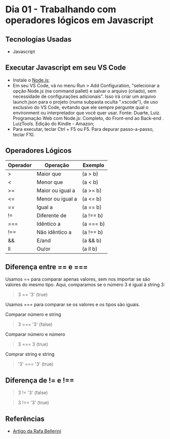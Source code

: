 # Dia 01 - Trabalhando com operadores lógicos em Javascript

## Tecnologias Usadas

- Javascript

## Executar Javascript em seu VS Code

- Instale o [Node.js](https://nodejs.org/en/);
- Em seu VS Code, vá no menu Run > Add Configuration, "selecionar a opção Node.js (na command pallet) e salvar o arquivo (criado), sem necessidade de configurações adicionais". Isso irá criar um arquivo launch.json para o projeto (numa subpasta oculta ".vscode"), de uso exclusivo do VS Code, evitando que ele sempre pergunte qual o environment ou interpretador que você quer usar. Fonte: Duarte, Luiz. Programação Web com Node.js: Completo, do Front-end ao Back-end . LuizTools. Edição do Kindle - Amazon;
- Para executar, teclar Ctrl + F5 ou F5. Para depurar passo-a-passo, teclar F10.

## Operadores Lógicos

| Operador | Operação         | Exemplo   |
| -------- | ---------------- | --------- |
| >        | Maior que        | (a > b)   |
| <        | Menor que        | (a < b)   |
| >=       | Maior ou igual a | (a >= b)  |
| <=       | Menor ou igual a | (a <= b)  |
| ==       | Igual a          | (a == b)  |
| !=       | Diferente de     | (a !== b) |
| ===      | Idêntico a       | (a === b) |
| !==      | Não idêntico a   | (a !== b) |
| &&       | E/and            | (a && b)  |
| ll       | Ou/or            | (a ll b)  |

## Diferença entre == e ===

Usamos == para comparar apenas valores, sem nos importar se são valores do mesmo tipo. Aqui, comparamos se o número 3 é igual à string 3:

> 3 == '3' (true)

Usamos === para comparar se os valores e os tipos são iguais.

Comparar número e string

> 3 === '3' (false)

Comparar número e número

> 3 === 3 (true)

Comprar string e string

> '3' === '3' (true)

## Diferença de != e !==

> 3 != '3' (false)

> 3 !== '3' (true)

## Referências

- [Artigo da Rafa Bellerini](https://www.alura.com.br/artigos/operadores-matematicos-em-javascript?gclid=Cj0KCQiA_8OPBhDtARIsAKQu0gYUqZqgonpXyEP1_hpUl58wYAk_P3Ze4VWrxo9ftkFW9CLYOMyjO1caAlrzEALw_wcB&utm_source=ActiveCampaign&utm_medium=email&utm_content=%237DaysOfCode+-+L%C3%B3gica+JS+1%2F7%3A+Opera%C3%A7%C3%B5es+Booleanas&utm_campaign=%5BALURA+%237days+Of+Code%5D+%28L%C3%B3gica+de+Programa%C3%A7%C3%A3o+-+JavaScript%29+Dia+1%3A+Comparando+Valores&vgo_ee=F9c%2FFeXJKtFaSDiEzuuGvL35hO7C%2FF3J%2FgQB9Uu3XAY%3D)
